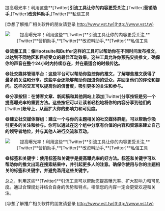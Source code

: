 提高曝光率！利用这些**[Twitter]**引流工具让你的内容更受关注,**[Twitter]**营销助手,**[Twitter]**改资料助手,**[Twitter]**私信工具

[😍想了解推广相关软件的朋友请登录 http://www.vst.tw](http://www.vst.tw)

 <center><img src="https://vst.tw/MP4/tuiguang/png/6.png" alt="提高曝光率！利用这些**[Twitter]**引流工具让你的内容更受关注,**[Twitter]**营销助手,**[Twitter]**改资料助手,**[Twitter]**私信工具"></center>

**😄流量工具：像Hootsuite和Buffer这样的工具可以帮助你在不同时间发布推文，以达到不同地区和目标受众的最佳互动效果。这些工具允许你预先安排推文，确保你的声音在整个24小时内持续存在，并在最适合的时候传达。**

**😄社交媒体管理平台：这些平台可以帮助你监控你的推文，了解哪些推文获得了最多的关注和分享。这些平台还能够帮助你跟进你的受众，并回复他们的评论和提问。这样的交互可以提高你的信誉度，吸引更多的关注和参与。**

**😄分享按钮：在博客文章、新闻稿和其他网站上添加**[Twitter]**分享按钮是另一个提高曝光率的重要方法。这些按钮可以让读者轻松地将你的内容分享到他们的**[Twitter]**账号上，从而扩大你的影响力和可见度。**

**😄建立社交媒体群组：建立一个与你的主题相关的社交媒体群组，可以帮助你吸引更多的关注和参与。你可以通过在这个组中分享有价值的内容和资源来建立自己的领导者地位，并与其他人进行交流和互动。**

 <center><img src="https://vst.tw/MP4/tuiguang/png/3.png" alt="提高曝光率！利用这些**[Twitter]**引流工具让你的内容更受关注,**[Twitter]**营销助手,**[Twitter]**改资料助手,**[Twitter]**私信工具"></center>

**😄标签和关键字：使用标签和关键字是提高曝光率的好方法。标签和关键字可以帮助你的推文出现在搜索结果中，并引起更多人的注意。确保你使用与你的主题相关的标签和关键字，并避免滥用这些关键字。**

总之，利用这些**[Twitter]**引流工具可以帮助您提高曝光率、扩大影响力和可见度。通过合理规划并结合自身的优势和特点，相信您的内容一定会更受欢迎和关注。

[😍想了解推广相关软件的朋友请登录 http://www.vst.tw](http://www.vst.tw)




